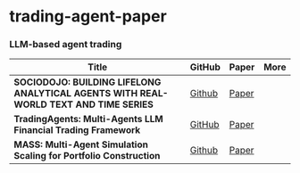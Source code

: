 # trading-agent-paper
### LLM-based agent trading
| Title | GitHub | Paper | More |
|---------|--------|-------|--------|
| **SOCIODOJO: BUILDING LIFELONG ANALYTICAL AGENTS WITH REAL-WORLD TEXT AND TIME SERIES** | [Github](https://github.com/chengjunyan1/SocioDojo) | [Paper](https://openreview.net/forum?id=s9z0HzWJJp) |
| **TradingAgents: Multi-Agents LLM Financial Trading Framework** | [GitHub](https://arxiv.org/abs/2412.20138) | [Paper](https://github.com/TauricResearch/TradingAgents) |
| **MASS: Multi-Agent Simulation Scaling for Portfolio Construction** | [Github](https://github.com/gta0804/MASS) | [Paper](https://arxiv.org/abs/2505.10278) |
